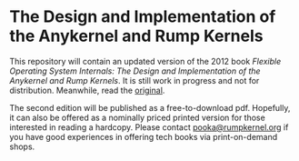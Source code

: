 The Design and Implementation of the Anykernel and Rump Kernels
===============================================================

This repository will contain an updated version of the 2012 book _Flexible
Operating System Internals: The Design and Implementation of the Anykernel
and Rump Kernels_.  It is still work in progress and not for distribution.
Meanwhile, read the [original](http://lib.tkk.fi/Diss/2012/isbn9789526049175/isbn9789526049175.pdf).

The second edition will be published as a free-to-download pdf.
Hopefully, it can also be offered as a nominally priced printed
version for those interested in reading a hardcopy.  Please contact
pooka@rumpkernel.org if you have good experiences in offering tech books
via print-on-demand shops.
